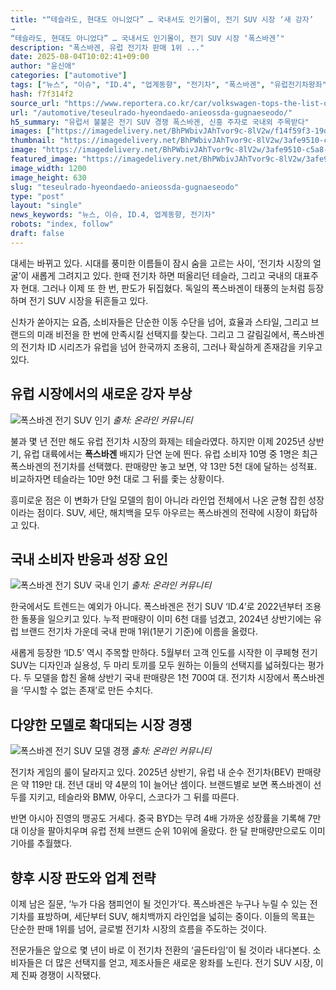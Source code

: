 ```yaml
---
title: "“테슬라도, 현대도 아니었다” … 국내서도 인기몰이, 전기 SUV 시장 ‘새 강자’  
→  
“테슬라도, 현대도 아니었다” … 국내서도 인기몰이, 전기 SUV 시장 ‘폭스바겐’"
description: "폭스바겐, 유럽 전기차 판매 1위 ..."
date: 2025-08-04T10:02:41+09:00
author: "윤신애"
categories: ["automotive"]
tags: ["뉴스", "이슈", "ID.4", "업계동향", "전기차", "폭스바겐", "유럽전기차왕좌", "SUV세대교체신호"]
hash: f7f314f2
source_url: "https://www.reportera.co.kr/car/volkswagen-tops-the-list-of-ev/"
url: "/automotive/teseulrado-hyeondaedo-anieossda-gugnaeseodo/"
h5_summary: "유럽서 불붙은 전기 SUV 경쟁 폭스바겐, 신흥 주자로 국내외 주목받다"
images: ["https://imagedelivery.net/BhPWbivJAhTvor9c-8lV2w/f14f59f3-19dc-492f-fbc7-263c358f0d00/public", "https://imagedelivery.net/BhPWbivJAhTvor9c-8lV2w/1379732b-6603-4ee7-5975-44321bd1a500/public", "https://imagedelivery.net/BhPWbivJAhTvor9c-8lV2w/86cab5d0-92d3-49da-39bc-4d5de1059d00/public", "https://imagedelivery.net/BhPWbivJAhTvor9c-8lV2w/3afe9510-c5a8-4d15-1877-89154f007b00/public"]
thumbnail: "https://imagedelivery.net/BhPWbivJAhTvor9c-8lV2w/3afe9510-c5a8-4d15-1877-89154f007b00/public"
image: "https://imagedelivery.net/BhPWbivJAhTvor9c-8lV2w/3afe9510-c5a8-4d15-1877-89154f007b00/public"
featured_image: "https://imagedelivery.net/BhPWbivJAhTvor9c-8lV2w/3afe9510-c5a8-4d15-1877-89154f007b00/public"
image_width: 1200
image_height: 630
slug: "teseulrado-hyeondaedo-anieossda-gugnaeseodo"
type: "post"
layout: "single"
news_keywords: "뉴스, 이슈, ID.4, 업계동향, 전기차"
robots: "index, follow"
draft: false
---
```


대세는 바뀌고 있다. 시대를 풍미한 이름들이 잠시 숨을 고르는 사이, ‘전기차 시장의 얼굴’이 새롭게 그려지고 있다. 한때 전기차 하면 떠올리던 테슬라, 그리고 국내의 대표주자 현대. 그러나 이제 또 한 번, 판도가 뒤집혔다. 독일의 폭스바겐이 태풍의 눈처럼 등장하며 전기 SUV 시장을 뒤흔들고 있다.

신차가 쏟아지는 요즘, 소비자들은 단순한 이동 수단을 넘어, 효율과 스타일, 그리고 브랜드의 미래 비전을 한 번에 만족시킬 선택지를 찾는다. 그리고 그 갈림길에서, 폭스바겐의 전기차 ID 시리즈가 유럽을 넘어 한국까지 조용히, 그러나 확실하게 존재감을 키우고 있다.

## 유럽 시장에서의 새로운 강자 부상

![폭스바겐 전기 SUV 인기](https://imagedelivery.net/BhPWbivJAhTvor9c-8lV2w/86cab5d0-92d3-49da-39bc-4d5de1059d00/public)
*출처: 온라인 커뮤니티*


불과 몇 년 전만 해도 유럽 전기차 시장의 화제는 테슬라였다. 하지만 이제 2025년 상반기, 유럽 대륙에서는 **폭스바겐** 배지가 단연 눈에 띈다. 유럽 소비자 10명 중 1명은 최근 폭스바겐의 전기차를 선택했다. 판매량만 놓고 보면, 약 13만 5천 대에 달하는 성적표. 비교하자면 테슬라는 10만 9천 대로 그 뒤를 좇는 상황이다.

흥미로운 점은 이 변화가 단일 모델의 힘이 아니라 라인업 전체에서 나온 균형 잡힌 성장이라는 점이다. SUV, 세단, 해치백을 모두 아우르는 폭스바겐의 전략에 시장이 화답하고 있다.

## 국내 소비자 반응과 성장 요인

![폭스바겐 전기 SUV 국내 인기](https://imagedelivery.net/BhPWbivJAhTvor9c-8lV2w/1379732b-6603-4ee7-5975-44321bd1a500/public)
*출처: 온라인 커뮤니티*


한국에서도 트렌드는 예외가 아니다. 폭스바겐은 전기 SUV ‘ID.4’로 2022년부터 조용한 돌풍을 일으키고 있다. 누적 판매량이 이미 6천 대를 넘겼고, 2024년 상반기에는 유럽 브랜드 전기차 가운데 국내 판매 1위(1분기 기준)에 이름을 올렸다.

새롭게 등장한 ‘ID.5’ 역시 주목할 만하다. 5월부터 고객 인도를 시작한 이 쿠페형 전기 SUV는 디자인과 실용성, 두 마리 토끼를 모두 원하는 이들의 선택지를 넓혀줬다는 평가다. 두 모델을 합친 올해 상반기 국내 판매량은 1천 700여 대. 전기차 시장에서 폭스바겐을 ‘무시할 수 없는 존재’로 만든 수치다.

## 다양한 모델로 확대되는 시장 경쟁

![폭스바겐 전기 SUV 모델 경쟁](https://imagedelivery.net/BhPWbivJAhTvor9c-8lV2w/f14f59f3-19dc-492f-fbc7-263c358f0d00/public)
*출처: 온라인 커뮤니티*


전기차 게임의 룰이 달라지고 있다. 2025년 상반기, 유럽 내 순수 전기차(BEV) 판매량은 약 119만 대. 전년 대비 약 4분의 1이 늘어난 셈이다. 브랜드별로 보면 폭스바겐이 선두를 지키고, 테슬라와 BMW, 아우디, 스코다가 그 뒤를 따른다.

반면 아시아 진영의 맹공도 거세다. 중국 BYD는 무려 4배 가까운 성장률을 기록해 7만 대 이상을 팔아치우며 유럽 전체 브랜드 순위 10위에 올랐다. 한 달 판매량만으로도 이미 기아를 추월했다.

## 향후 시장 판도와 업계 전략

이제 남은 질문, ‘누가 다음 챔피언이 될 것인가’다. 폭스바겐은 누구나 누릴 수 있는 전기차를 표방하며, 세단부터 SUV, 해치백까지 라인업을 넓히는 중이다. 이들의 목표는 단순한 판매 1위를 넘어, 글로벌 전기차 시장의 흐름을 주도하는 것이다.

전문가들은 앞으로 몇 년이 바로 이 전기차 전환의 ‘골든타임’이 될 것이라 내다본다. 소비자들은 더 많은 선택지를 얻고, 제조사들은 새로운 왕좌를 노린다. 전기 SUV 시장, 이제 진짜 경쟁이 시작됐다.
